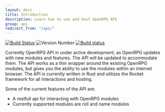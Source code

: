 ```yaml
---
layout: docs
title: Introduction
description: Learn how to use and host OpenRPG API
group: api
redirect_from: "/api/"
---
```

<!-- Copied from README.md -->
[![Build Status](https://travis-ci.org/incomingstick/OpenRPG.svg?branch=master)](https://travis-ci.org/incomingstick/OpenRPG)
<img id="vbadge" alt="Version Number">
[![Build status](https://ci.appveyor.com/api/projects/status/jhcr2ebcws32bs2m?svg=true)](https://ci.appveyor.com/project/incomingstick/openrpg)

Currently OpenRPG API in under active development, as OpenRPG updates
with new modules and features. The API will be updated to accommodate them.
The API works as a thin wrapper around the existing OpenRPG modules, but
gives you the ability to use the modules within an internet browser.
The API is currently written in Rust and utilizes the Rocket framework for all
Interactions and hosting.

Some of the current features of the API are:

- A restfull api for interacting with OpenRPG modules
- Currently supported modules are roll and name modules
